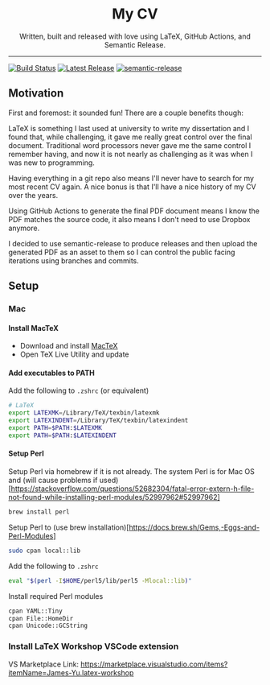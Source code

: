 <div align="center">
  <h1>My CV</h1>
  <p>
    Written, built and released with love using LaTeX, GitHub Actions, and Semantic Release.
  </p>
</div>

<hr />

[![Build Status][build-badge]][build]
[![Latest Release][release-badge]][release]
[![semantic-release](https://img.shields.io/badge/%20%20%F0%9F%93%A6%F0%9F%9A%80-semantic--release-e10079.svg)](https://github.com/semantic-release/semantic-release)

## Motivation

First and foremost: it sounded fun! There are a couple benefits though:

LaTeX is something I last used at university to write my dissertation and I
found that, while challenging, it gave me really great control over the final
document. Traditional word processors never gave me the same control I remember
having, and now it is not nearly as challenging as it was when I was new to
programming.

Having everything in a git repo also means I'll never have to search for my most
recent CV again. A nice bonus is that I'll have a nice history of my CV over the
years.

Using GitHub Actions to generate the final PDF document means I know the PDF
matches the source code, it also means I don't need to use Dropbox anymore.

I decided to use semantic-release to produce releases and then upload the
generated PDF as an asset to them so I can control the public facing iterations
using branches and commits.

## Setup

### Mac

#### Install MacTeX

- Download and install [MacTeX](https://www.tug.org/mactex/)
- Open TeX Live Utility and update

#### Add executables to PATH

Add the following to `.zshrc` (or equivalent)

```sh
# LaTeX
export LATEXMK=/Library/TeX/texbin/latexmk
export LATEXINDENT=/Library/TeX/texbin/latexindent
export PATH=$PATH:$LATEXMK
export PATH=$PATH:$LATEXINDENT
```

#### Setup Perl

Setup Perl via homebrew if it is not already. The system Perl is for Mac OS and
(will cause problems if used)[https://stackoverflow.com/questions/52682304/fatal-error-extern-h-file-not-found-while-installing-perl-modules/52997962#52997962]

```sh
brew install perl
```

Setup Perl to (use brew installation)[https://docs.brew.sh/Gems,-Eggs-and-Perl-Modules]

```sh
sudo cpan local::lib
```

Add the following to `.zshrc`

```sh
eval "$(perl -I$HOME/perl5/lib/perl5 -Mlocal::lib)"
```

Install required Perl modules

```sh
cpan YAML::Tiny
cpan File::HomeDir
cpan Unicode::GCString
```

### Install LaTeX Workshop VSCode extension

VS Marketplace Link: https://marketplace.visualstudio.com/items?itemName=James-Yu.latex-workshop

[build-badge]: https://img.shields.io/github/workflow/status/olivierwilkinson/CV/main/main?style=flat
[build]: https://github.com/olivierwilkinson/CV/actions?query=branch%3Amain+workflow%3Amain
[release-badge]: https://img.shields.io/github/v/release/olivierwilkinson/CV?display_name=release&style=flat
[release]: https://github.com/olivierwilkinson/CV/releases